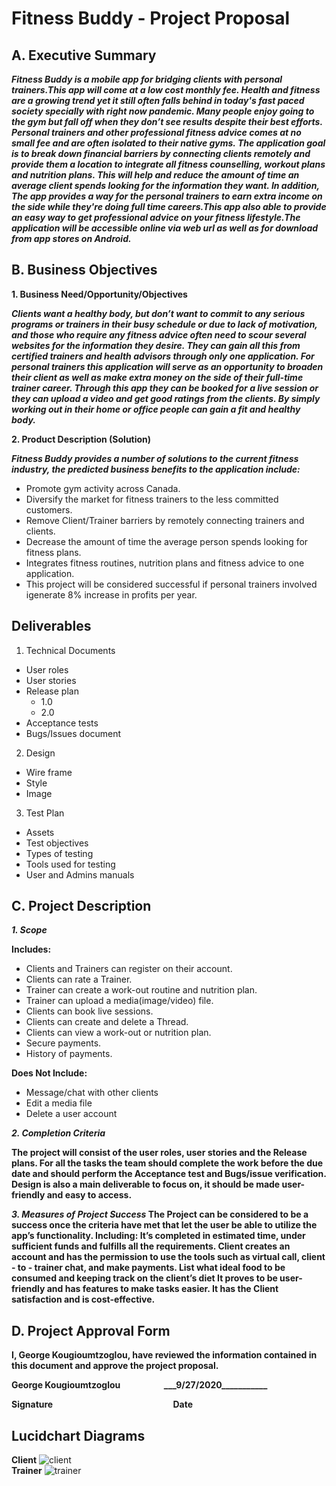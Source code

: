 # __Fitness Buddy - Project Proposal__



## A.	Executive Summary

**_Fitness Buddy is a mobile app for bridging clients with personal trainers.This app will come at a low cost monthly fee. Health and fitness are a growing trend yet it still often falls behind in today's fast paced society specially with right now pandemic. Many people enjoy going to the gym but fall off when they don’t see results despite their best efforts. Personal trainers and other professional fitness advice comes at no small fee and are often isolated to their native gyms.
The application goal is to break down financial barriers by connecting clients remotely and provide them a location to integrate all fitness counselling, workout plans and nutrition plans. This will help and reduce the amount of time an average client spends looking for the information they want. In addition, The app provides a way for the personal trainers to earn extra income on the side while they're doing full time careers.This app also able to provide an easy way to get professional advice on your fitness lifestyle.The application will be accessible online via web url as well as for download from app stores on Android._**

## B.	Business Objectives

**1. Business Need/Opportunity/Objectives**

**_Clients want a healthy body, but don’t want to commit to any serious programs or trainers in their busy schedule or due to lack of motivation, and those who require any fitness advice often need to scour several websites for the information they desire. They can gain all this from certified trainers and health advisors through only one application.
For personal trainers this application will serve as an opportunity to broaden their client as well as make extra money on the side of their full-time trainer career. Through this app they can be booked for a live session or they can upload a video and get good ratings from the clients. By simply working out in their home or office people can gain a fit and healthy body._**

**2. Product Description (Solution)**

**_Fitness Buddy provides a number of solutions to the current fitness industry, the predicted business benefits to the application include:_**

- Promote gym activity across Canada.
- Diversify the market for fitness trainers to the less committed customers.
- Remove Client/Trainer barriers by remotely connecting trainers and clients.
- Decrease the amount of time the average person spends looking for fitness plans.
- Integrates fitness routines, nutrition plans and fitness advice to one application.
- This project will be considered successful if personal trainers involved igenerate 8% increase in profits per year.

## Deliverables

1. Technical Documents
- User roles
- User stories
- Release plan
  - 1.0
  - 2.0
- Acceptance tests
- Bugs/Issues document
2. Design
- Wire frame
- Style
- Image
3. Test Plan
- Assets
- Test objectives
- Types of testing
- Tools used for testing
- User and Admins manuals

## C.	Project Description

**_1. Scope_**

**Includes:**
- Clients and Trainers can register on their account.
- Clients can rate a Trainer.
- Trainer can create a work-out routine and nutrition plan.
- Trainer can upload a media(image/video) file.
- Clients can book live sessions.
- Clients can create and delete a Thread.
- Clients can view a work-out or nutrition plan.
- Secure payments.
- History of payments.

**Does Not Include:**
- Message/chat with other clients
- Edit a media file
- Delete a user account

**_2. Completion Criteria_**

**The project will consist of the user roles, user stories and the Release plans. For all the tasks the team should complete the work before the due date and should perform the Acceptance test and Bugs/issue verification. Design is also a main deliverable to focus on, it should be made user-friendly and easy to access.**

**_3. Measures of Project Success_
The Project can be considered to be a success once the criteria have met that let the user be able to utilize the app’s functionality. Including:
It’s completed in estimated time, under sufficient funds and fulfills all the requirements.
Client creates an account and has the permission to use the tools such as virtual call, client - to - trainer chat, and make payments.
List what ideal food to be consumed and keeping track on the client’s diet
It proves to be user-friendly and has features to make tasks easier.
It has the Client satisfaction and is cost-effective.**


## D.	Project Approval Form
**I, George Kougioumtzoglou, have reviewed the information contained in this document and approve the project proposal.**

**George Kougioumtzoglou&nbsp;&nbsp;&nbsp;&nbsp;&nbsp;&nbsp;&nbsp;&nbsp;&nbsp;&nbsp;&nbsp;&nbsp;&nbsp;&nbsp;&nbsp;&nbsp;&nbsp;&nbsp;&nbsp;&nbsp;&nbsp;\_\_\_9/27/2020\_\_\_\_\_\_\_\_\_\_\_**

**Signature&nbsp;&nbsp;&nbsp;&nbsp;&nbsp;&nbsp;&nbsp;&nbsp;&nbsp;&nbsp;&nbsp;&nbsp;&nbsp;&nbsp;&nbsp;&nbsp;&nbsp;&nbsp;&nbsp;&nbsp;&nbsp;&nbsp;&nbsp;&nbsp;&nbsp;&nbsp;&nbsp;&nbsp;&nbsp;&nbsp;&nbsp;&nbsp;&nbsp;&nbsp;&nbsp;&nbsp;&nbsp;&nbsp;&nbsp;&nbsp;&nbsp;&nbsp;&nbsp;&nbsp;&nbsp;&nbsp;&nbsp;&nbsp;&nbsp;&nbsp;&nbsp;&nbsp;&nbsp;&nbsp;&nbsp;&nbsp;&nbsp;&nbsp;Date**


## Lucidchart Diagrams

**Client**
![client](https://user-images.githubusercontent.com/26337048/97508280-91904d80-1955-11eb-8e41-8920bd94242c.PNG)<br>
**Trainer**
![trainer](https://user-images.githubusercontent.com/26337048/97508532-37dc5300-1956-11eb-8d0b-eda56d8a8c64.png)<br>
